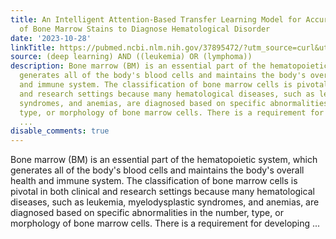 ```yaml
---
title: An Intelligent Attention-Based Transfer Learning Model for Accurate Differentiation
  of Bone Marrow Stains to Diagnose Hematological Disorder
date: '2023-10-28'
linkTitle: https://pubmed.ncbi.nlm.nih.gov/37895472/?utm_source=curl&utm_medium=rss&utm_campaign=pubmed-2&utm_content=1byXLWG-5Hn0_qdLgZYpDfLA2UWGhGNgZGereuo1rJN2aoAQXP&fc=20220814223158&ff=20231029180801&v=2.17.9.post6+86293ac
source: (deep learning) AND ((leukemia) OR (lymphoma))
description: Bone marrow (BM) is an essential part of the hematopoietic system, which
  generates all of the body's blood cells and maintains the body's overall health
  and immune system. The classification of bone marrow cells is pivotal in both clinical
  and research settings because many hematological diseases, such as leukemia, myelodysplastic
  syndromes, and anemias, are diagnosed based on specific abnormalities in the number,
  type, or morphology of bone marrow cells. There is a requirement for developing
  ...
disable_comments: true
---
```

Bone marrow (BM) is an essential part of the hematopoietic system, which generates all of the body's blood cells and maintains the body's overall health and immune system. The classification of bone marrow cells is pivotal in both clinical and research settings because many hematological diseases, such as leukemia, myelodysplastic syndromes, and anemias, are diagnosed based on specific abnormalities in the number, type, or morphology of bone marrow cells. There is a requirement for developing ...